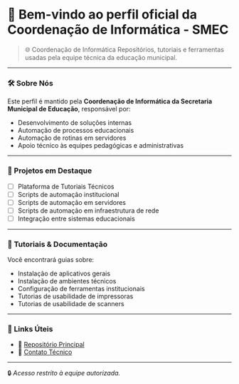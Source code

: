 # 👋 Bem-vindo ao perfil oficial da Coordenação de Informática - SMEC

> 🌐 Coordenação de Informática 
> Repositórios, tutoriais e ferramentas usadas pela equipe técnica da educação municipal.

---

### 🛠️ Sobre Nós

Este perfil é mantido pela **Coordenação de Informática da Secretaria Municipal de Educação**, responsável por:
- Desenvolvimento de soluções internas  
- Automação de processos educacionais  
- Automação de rotinas em servidores
- Apoio técnico às equipes pedagógicas e administrativas  

---

### 📁 Projetos em Destaque

 
- [ ] Plataforma de Tutoriais Técnicos  
- [ ] Scripts de automação institucional  
- [ ] Scripts de automação em servidores  
- [ ] Scripts de automação em infraestrutura de rede  
- [ ] Integração entre sistemas educacionais  

---

### 📘 Tutoriais & Documentação

Você encontrará guias sobre:
- Instalação de aplicativos gerais  
- Instalação de ambientes técnicos  
- Configuração de ferramentas institucionais  
- Tutorias de usabilidade de impressoras
- Tutorias de usabilidade de scanners


---

### 🔗 Links Úteis

- 📂 [Repositório Principal](https://github.com/coinf-smec/coinf-smec) 
- 📨 [Contato Técnico](mailto:ti.smec@edu.pmbv.rr.gov.br)

---

🔒 *Acesso restrito à equipe autorizada.*
